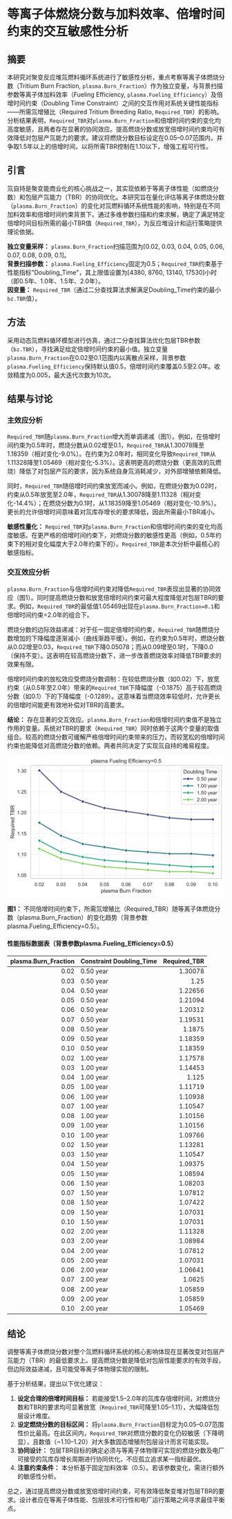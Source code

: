 # 等离子体燃烧分数与加料效率、倍增时间约束的交互敏感性分析

## 摘要
本研究对聚变反应堆氚燃料循环系统进行了敏感性分析，重点考察等离子体燃烧分数（Tritium Burn Fraction, `plasma.Burn_Fraction`）作为独立变量，与背景扫描参数等离子体加料效率（Fueling Efficiency, `plasma.Fueling_Efficiency`）及倍增时间约束（Doubling Time Constraint）之间的交互作用对系统关键性能指标——所需氚增殖比（Required Tritium Breeding Ratio, `Required_TBR`）的影响。分析结果表明，`Required_TBR`对`plasma.Burn_Fraction`和倍增时间约束的变化均高度敏感，且两者存在显著的协同效应。提高燃烧分数或放宽倍增时间约束均可有效降低对包层产氚能力的要求。建议将燃烧分数目标设定在0.05–0.07范围内，并争取1.5年以上的倍增时间，以将所需TBR控制在1.10以下，增强工程可行性。

## 引言
氚自持是聚变能商业化的核心挑战之一，其实现依赖于等离子体性能（如燃烧分数）和包层产氚能力（TBR）的协同优化。本研究旨在量化评估等离子体燃烧分数（`plasma.Burn_Fraction`）的变化对氚燃料循环系统性能的影响，特别是在不同加料效率和倍增时间约束背景下。通过多维参数扫描和约束求解，确定了满足特定倍增时间目标所需的最小TBR值（`Required_TBR`），为反应堆设计和运行策略提供理论依据。

**独立变量采样：** `plasma.Burn_Fraction`扫描范围为[0.02, 0.03, 0.04, 0.05, 0.06, 0.07, 0.08, 0.09, 0.1]。  
**背景扫描参数：** `plasma.Fueling_Efficiency`固定为0.5；`Required_TBR`约束基于性能指标"Doubling_Time"，其上限值设置为[4380, 8760, 13140, 17530]小时（即0.5年、1.0年、1.5年、2.0年）。  
**因变量：** `Required_TBR`（通过二分查找算法求解满足Doubling_Time约束的最小`bz.TBR`值）。

## 方法
采用动态氚燃料循环模型进行仿真，通过二分查找算法优化包层TBR参数（`bz.TBR`），寻找满足给定倍增时间约束的最小值。独立变量`plasma.Burn_Fraction`在0.02至0.1范围内以离散点采样，背景参数`plasma.Fueling_Efficiency`保持默认值0.5，倍增时间约束覆盖0.5至2.0年。收敛精度为0.005，最大迭代次数为10次。

## 结果与讨论
### 主效应分析
`Required_TBR`随`plasma.Burn_Fraction`增大而单调递减（图1）。例如，在倍增时间约束为0.5年时，燃烧分数从0.02增至0.1，`Required_TBR`从1.30078降至1.18359（相对变化-9.0%）。在约束为2.0年时，相同变化导致`Required_TBR`从1.11328降至1.05469（相对变化-5.3%）。这表明更高的燃烧分数（更高效的氚燃烧）降低了对包层产氚的要求，因为系统自身氚消耗减少，对外部增殖依赖降低。

同时，`Required_TBR`随倍增时间约束放宽而减小。例如，在燃烧分数为0.02时，约束从0.5年放宽至2.0年，`Required_TBR`从1.30078降至1.11328（相对变化-14.4%）；在燃烧分数为0.1时，从1.18359降至1.05469（相对变化-10.9%）。更长的允许倍增时间意味着对氚库存增长的要求降低，因此所需最小TBR减小。

**敏感性量化：** `Required_TBR`对`plasma.Burn_Fraction`和倍增时间约束的变化均高度敏感。在更严格的倍增时间约束下，对燃烧分数的敏感性更高（例如，0.5年约束下的相对变化幅度大于2.0年约束下的）。`Required_TBR`是本次分析中最核心的敏感指标。

### 交互效应分析
`plasma.Burn_Fraction`与倍增时间约束对降低`Required_TBR`表现出显著的协同效应（图1）。同时提高燃烧分数和放宽倍增时间约束可最大程度降低对包层TBR的要求。例如，`Required_TBR`的最低值1.05469出现在`plasma.Burn_Fraction=0.1`和倍增时间约束=2.0年的组合下。

燃烧分数的边际效益递减：对于任一固定倍增时间约束，`Required_TBR`随燃烧分数增加的下降幅度逐渐减小（曲线渐趋平缓）。例如，在约束为0.5年时，燃烧分数从0.02增至0.03，`Required_TBR`下降0.05078；而从0.09增至0.1时，下降0.0（保持不变）。这表明在较高燃烧分数下，进一步改善燃烧效率对降低TBR要求的效果有限。

倍增时间约束的放松效应受燃烧分数调制：在较低燃烧分数（如0.02）下，放宽约束（从0.5年至2.0年）带来的`Required_TBR`下降幅度（-0.1875）高于较高燃烧分数（如0.1）下的下降幅度（-0.1289）。这意味着当燃烧效率较低时，允许更长的倍增时间能更有效地补偿对TBR的高要求。

**结论：** 存在显著的交互效应。`plasma.Burn_Fraction`和倍增时间约束值不是独立作用的变量。系统对TBR的要求（`Required_TBR`）同时依赖于这两个变量的取值组合。较高的燃烧分数可缓解严格倍增时间约束带来的压力，而较宽松的倍增时间约束也能降低对高燃烧分数的依赖。两者共同决定了实现氚自持的难易程度。

![不同约束值下的Required TBR分析](multi_Required_TBR_analysis_by_param.svg)

**图1：** 不同倍增时间约束下，所需氚增殖比（Required_TBR）随等离子体燃烧分数（plasma.Burn_Fraction）的变化趋势（背景参数plasma.Fueling_Efficiency=0.5）。

#### 性能指标数据表（背景参数plasma.Fueling_Efficiency=0.5）
| plasma.Burn_Fraction | Constraint Doubling_Time | Required_TBR |
|---------------------:|:-------------------------|-------------:|
| 0.02                 | 0.50 year                | 1.30078      |
| 0.03                 | 0.50 year                | 1.25         |
| 0.04                 | 0.50 year                | 1.22656      |
| 0.05                 | 0.50 year                | 1.21094      |
| 0.06                 | 0.50 year                | 1.20312      |
| 0.07                 | 0.50 year                | 1.19531      |
| 0.08                 | 0.50 year                | 1.1875       |
| 0.09                 | 0.50 year                | 1.18359      |
| 0.10                 | 0.50 year                | 1.18359      |
| 0.02                 | 1.00 year                | 1.17578      |
| 0.03                 | 1.00 year                | 1.14453      |
| 0.04                 | 1.00 year                | 1.125        |
| 0.05                 | 1.00 year                | 1.11719      |
| 0.06                 | 1.00 year                | 1.10938      |
| 0.07                 | 1.00 year                | 1.10547      |
| 0.08                 | 1.00 year                | 1.10156      |
| 0.09                 | 1.00 year                | 1.10156      |
| 0.10                 | 1.00 year                | 1.09766      |
| 0.02                 | 1.50 year                | 1.13281      |
| 0.03                 | 1.50 year                | 1.10547      |
| 0.04                 | 1.50 year                | 1.09375      |
| 0.05                 | 1.50 year                | 1.08594      |
| 0.06                 | 1.50 year                | 1.08203      |
| 0.07                 | 1.50 year                | 1.07812      |
| 0.08                 | 1.50 year                | 1.07422      |
| 0.09                 | 1.50 year                | 1.07031      |
| 0.10                 | 1.50 year                | 1.07031      |
| 0.02                 | 2.00 year                | 1.11328      |
| 0.03                 | 2.00 year                | 1.08984      |
| 0.04                 | 2.00 year                | 1.07812      |
| 0.05                 | 2.00 year                | 1.07031      |
| 0.06                 | 2.00 year                | 1.06641      |
| 0.07                 | 2.00 year                | 1.0625       |
| 0.08                 | 2.00 year                | 1.05859      |
| 0.09                 | 2.00 year                | 1.05859      |
| 0.10                 | 2.00 year                | 1.05469      |

## 结论
调整等离子体燃烧分数对整个氚燃料循环系统的核心影响体现在显著改变对包层产氚能力（TBR）的最低要求上。提高燃烧分数是降低对包层性能要求的有效手段，但边际效益递减，且可能受等离子体物理实现的限制。

基于分析结果，提出以下优化建议：
1.  **设定合理的倍增时间目标：** 若能接受1.5–2.0年的氚库存倍增时间，对燃烧分数和TBR的要求均可显著放宽（`Required_TBR`可降至1.05–1.11），大幅降低包层设计难度。
2.  **设定燃烧分数的目标区间：** 将`plasma.Burn_Fraction`目标定为0.05–0.07范围性价比最高。在此区间内，`Required_TBR`对燃烧分数的变化仍较敏感（下降明显），且数值（~1.10–1.20）对大多数固态增殖剂包层设计而言可能实现。
3.  **协同设计：** 包层TBR目标的确定必须与等离子体物理可实现的燃烧分数及电厂可接受的氚库存增长周期进行协同优化，不应孤立追求某一指标最优。
4.  **注意约束条件：** 本分析基于固定加料效率（0.5）。若该参数变化，需进行额外的敏感性分析。

总之，通过提高燃烧分数或放宽倍增时间约束，可有效降低聚变堆对包层TBR的要求。设计者应在等离子体性能、包层技术可行性和电厂运行策略之间寻求最佳平衡点。